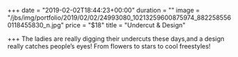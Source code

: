 +++
date = "2019-02-02T18:44:23+00:00"
duration = ""
image = "/jbs/img/portfolio/2019/02/02/24993080_10213259600875974_8822585560118455830_n.jpg"
price = "$18"
title = "Undercut & Design"

+++
The ladies are really digging their undercuts these days,and a design really catches people’s eyes! From flowers to stars to cool freestyles!